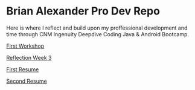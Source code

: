 # Brian Alexander Pro Dev Repo

Here is where I reflect and build upon my proffessional development and time through CNM Ingenuity Deepdive Coding Java & Android Bootcamp.

[First Workshop](firstworkshop.md)

[Reflection Week 3](reflectionweek3.md)

[First Resume](docs/Brian-Alexander-Resume-1.pdf)

[Second Resume]()
